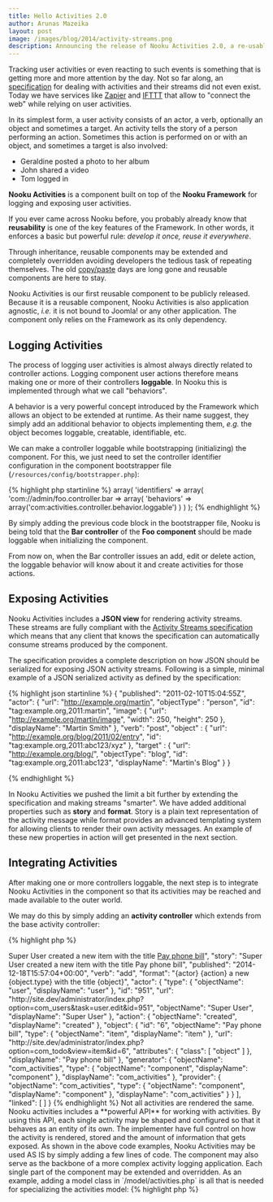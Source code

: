 ```yaml
---
title: Hello Activities 2.0
author: Arunas Mazeika
layout: post
image: /images/blog/2014/activity-streams.png
description: Announcing the release of Nooku Activities 2.0, a re-usable component for logging and exposing activities.
---
```


Tracking user activities or even reacting to such events is something that is getting more and more attention by the day. Not so far along, an [specification](http://activitystrea.ms) for dealing with activities and their streams did not even exist. Today we have services like [Zapier](https://zapier.com) and [IFTTT](https://ifttt.com) that allow to "connect the web" while relying on user activities.

<!--more-->

In its simplest form, a user activity consists of an actor, a verb, optionally an object and sometimes a target. An activity tells the story of a person performing an action. Sometimes this action is performed on or with an object, and sometimes a target is also involved:

- Geraldine posted a photo to her album
- John shared a video
- Tom logged in

**Nooku Activities** is a component built on top of the **Nooku Framework** for logging and exposing user activities.

If you ever came across Nooku before, you probably already know that **reusability** is one of the key features of the Framework. In other words, it enforces a basic but powerful rule: *develop it once, reuse it everywhere*.

Through inheritance, reusable components may be extended and completely overridden avoiding developers the tedious task of repeating themselves. The old [copy/paste](http://en.wikipedia.org/wiki/Copy_and_paste_programming) days are long gone and reusable components are here to stay.

Nooku Activities is our first reusable component to be publicly released. Because it is a reusable component, Nooku Activities is also application agnostic, *i.e.* it is not bound to Joomla! or any other application. The component only relies on the Framework as its only dependency.


## Logging Activities

The process of logging user activities is almost always directly related to controller actions. Logging component user actions therefore means making one or more of their controllers **loggable**. In Nooku this is implemented through what we call "behaviors".

A behavior is a very powerful concept introduced by the Framework which allows an object to be extended at runtime. As their name suggest, they simply add an additional behavior to objects implementing them, *e.g.* the object becomes loggable, creatable, identifiable, etc.

We can make a controller loggable while bootstrapping (initializing) the component. For this, we just need to set the controller identifier configuration in the component bootstrapper file (`/resources/config/bootstrapper.php`):

{% highlight php startinline %}
array(
	'identifiers' => array(
		'com://admin/foo.controller.bar => array(
			'behaviors' => array('com:activities.controller.behavior.loggable')
		)
	)
);
{% endhighlight %}

By simply adding the previous code block in the bootstrapper file, Nooku is being told that the **Bar controller** of the **Foo component** should be made loggable when initializing the component.

From now on, when the Bar controller issues an add, edit or delete action, the loggable behavior will know about it and create activities for those actions.

## Exposing Activities

Nooku Activities includes a **JSON view** for rendering activity streams. These streams are fully compliant with the [Activity Streams specification](http://activitystrea.ms/specs/json/1.0/) which means that any client that knows the specification can automatically consume streams produced by the component.

The specification provides a complete description on how JSON should be serialized for exposing JSON activity streams. Following is a simple, minimal example of a JSON serialized activity as defined by the specification:

{% highlight json startinline %}
{
    "published": "2011-02-10T15:04:55Z",
    "actor": {
      "url": "http://example.org/martin",
      "objectType" : "person",
      "id": "tag:example.org,2011:martin",
      "image": {
        "url": "http://example.org/martin/image",
        "width": 250,
        "height": 250
      },
      "displayName": "Martin Smith"
    },
    "verb": "post",
    "object" : {
      "url": "http://example.org/blog/2011/02/entry",
      "id": "tag:example.org,2011:abc123/xyz"
    },
    "target" : {
      "url": "http://example.org/blog/",
      "objectType": "blog",
      "id": "tag:example.org,2011:abc123",
      "displayName": "Martin's Blog"
    }
  }

{% endhighlight %}

In Nooku Activities we pushed the limit a bit further by extending the specification and making streams "smarter". We have added additional properties such as **story** and **format**. Story is a plain text representation of the activity message while format provides an advanced templating system for allowing clients to render their own activity messages. An example of these new properties in action will get presented in the next section.

## Integrating Activities

After making one or more controllers loggable, the next step is to integrate Nooku Activities in the component so that its activities may be reached and made available to the outer world.

We may do this by simply adding an **activity controller** which extends from the base activity controller:

{% highlight php %}
<?php

class ComFooControllerActivity extends ComActivitiesControllerActivity
{
}
{% endhighlight %}


This alone enables the Foo component to expose JSON activity streams. The streams are made available through the following URL:

```
/index.php?option=com_foo&view=activities&format=json&layout=stream
```

The resulting output should look something like the following:

{% highlight json %}
{
	"version": "1.0",
	"links": {
		"self": {
			"href": "http://site.dev/administrator/index.php?option=com_todo&view=activities&format=json&layout=stream",
			"type": "application/json; version=1.0"
		}
	},
	"meta": {
		"offset": 0,
		"limit": 20,
		"total": 1
	},
	"entities": [
		{
			"id": "cc4978e5a89a422d90f23b80b6404dc0",
			"title": "<a href="http://site.dev/administrator/index.php?option=com_users&task=user.edit&id=951">Super User</a> <span >created</span> a new <span >item</span> with the title <a class="object" href="http://site.dev/administrator/index.php?option=com_todo&view=item&id=6">Pay phone bill</a>",
			"story": "Super User created a new item with the title Pay phone bill",
			"published": "2014-12-18T15:57:04+00:00",
			"verb": "add",
			"format": "{actor} {action} a new {object.type} with the title {object}",
			"actor": {
				"type": {
					"objectName": "user",
					"displayName": "user"
				},
				"id": "951",
				"url": "http://site.dev/administrator/index.php?option=com_users&task=user.edit&id=951",
				"objectName": "Super User",
				"displayName": "Super User"
			},
			"action": {
				"objectName": "created",
				"displayName": "created"
			},
			"object": {
				"id": "6",
				"objectName": "Pay phone bill",
				"type": {
					"objectName": "item",
					"displayName": "item"
				},
				"url": "http://site.dev/administrator/index.php?option=com_todo&view=item&id=6",
				"attributes": {
					"class": [
						"object"
					]
				},
				"displayName": "Pay phone bill"
			},
			"generator": {
				"objectName": "com_activities",
				"type": {
					"objectName": "component",
					"displayName": "component"
				},
				"displayName": "com_activities"
			},
			"provider": {
				"objectName": "com_activities",
				"type": {
					"objectName": "component",
					"displayName": "component"
				},
				"displayName": "com_activities"
			}
		}
	],
	"linked": [ ]
}
{% endhighlight %}

Not all activities are rendered the same. Nooku activities includes a **powerful API** for working with activities. By using this API, each single activity may be shaped and configured so that it behaves as an entity of its own. The implementer have full control on how the activity is rendered, stored and the amount of information that gets exposed.

As shown in the above code examples, Nooku Activities may be used AS IS by simply adding a few lines of code. The component may also serve as the backbone of a more complex activity logging application. Each single part of the component may be extended and overridden.

As an example, adding a model class in `/model/activities.php` is all that is needed for specializing the activities model:

{% highlight php %}
<?php

class ComFooModelActivities extends ComActivitiesModelActivities
{
}
{% endhighlight %}

It is as simple as that!

## What is new?

Since [Activities 1.0](http://www.nooku.org/blog/2012/05/activity-streams-with-com_activities/), we have been working really hard on improving the component. Today, Nooku Activities 2.0 provides a **refreshened architecture** heavily inspired by the Activity Streams specification. The following features are among the most important additions in this new major release:

- Complete API for working and manipulating activities.
- Improved JSON serialization.
- Made activities fully translatable.
- Re-factored loggable package.

Nooku Activities can be found in our [Nooku Github space](https://github.com/nooku/nooku-activities/). The component can be installed using [composer](https://packagist.org/packages/nooku/activities-component/):

```
composer require nooku/nooku-activities:2.*
```

Feel free to fork it, break it and improve it! Pull Requests are of course always welcome!

We hope that you will enjoy working with this component as much as we have.

Happy coding!